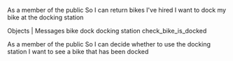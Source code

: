 As a member of the public
So I can return bikes I've hired
I want to dock my bike at the docking station


Objects            |     Messages
bike                     dock
docking station          check_bike_is_docked




As a member of the public
So I can decide whether to use the docking station
I want to see a bike that has been docked